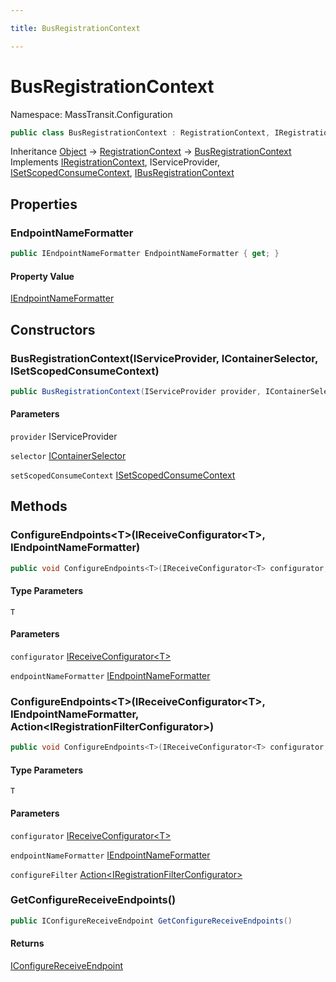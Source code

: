 ```yaml
---

title: BusRegistrationContext

---
```


# BusRegistrationContext

Namespace: MassTransit.Configuration

```csharp
public class BusRegistrationContext : RegistrationContext, IRegistrationContext, IServiceProvider, ISetScopedConsumeContext, IBusRegistrationContext
```

Inheritance [Object](https://learn.microsoft.com/en-us/dotnet/api/system.object) → [RegistrationContext](../masstransit-configuration/registrationcontext) → [BusRegistrationContext](../masstransit-configuration/busregistrationcontext)<br/>
Implements [IRegistrationContext](../../masstransit-abstractions/masstransit/iregistrationcontext), IServiceProvider, [ISetScopedConsumeContext](../masstransit/isetscopedconsumecontext), [IBusRegistrationContext](../masstransit/ibusregistrationcontext)

## Properties

### **EndpointNameFormatter**

```csharp
public IEndpointNameFormatter EndpointNameFormatter { get; }
```

#### Property Value

[IEndpointNameFormatter](../../masstransit-abstractions/masstransit/iendpointnameformatter)<br/>

## Constructors

### **BusRegistrationContext(IServiceProvider, IContainerSelector, ISetScopedConsumeContext)**

```csharp
public BusRegistrationContext(IServiceProvider provider, IContainerSelector selector, ISetScopedConsumeContext setScopedConsumeContext)
```

#### Parameters

`provider` IServiceProvider<br/>

`selector` [IContainerSelector](../masstransit-configuration/icontainerselector)<br/>

`setScopedConsumeContext` [ISetScopedConsumeContext](../masstransit/isetscopedconsumecontext)<br/>

## Methods

### **ConfigureEndpoints\<T\>(IReceiveConfigurator\<T\>, IEndpointNameFormatter)**

```csharp
public void ConfigureEndpoints<T>(IReceiveConfigurator<T> configurator, IEndpointNameFormatter endpointNameFormatter)
```

#### Type Parameters

`T`<br/>

#### Parameters

`configurator` [IReceiveConfigurator\<T\>](../../masstransit-abstractions/masstransit/ireceiveconfigurator-1)<br/>

`endpointNameFormatter` [IEndpointNameFormatter](../../masstransit-abstractions/masstransit/iendpointnameformatter)<br/>

### **ConfigureEndpoints\<T\>(IReceiveConfigurator\<T\>, IEndpointNameFormatter, Action\<IRegistrationFilterConfigurator\>)**

```csharp
public void ConfigureEndpoints<T>(IReceiveConfigurator<T> configurator, IEndpointNameFormatter endpointNameFormatter, Action<IRegistrationFilterConfigurator> configureFilter)
```

#### Type Parameters

`T`<br/>

#### Parameters

`configurator` [IReceiveConfigurator\<T\>](../../masstransit-abstractions/masstransit/ireceiveconfigurator-1)<br/>

`endpointNameFormatter` [IEndpointNameFormatter](../../masstransit-abstractions/masstransit/iendpointnameformatter)<br/>

`configureFilter` [Action\<IRegistrationFilterConfigurator\>](https://learn.microsoft.com/en-us/dotnet/api/system.action-1)<br/>

### **GetConfigureReceiveEndpoints()**

```csharp
public IConfigureReceiveEndpoint GetConfigureReceiveEndpoints()
```

#### Returns

[IConfigureReceiveEndpoint](../../masstransit-abstractions/masstransit/iconfigurereceiveendpoint)<br/>
